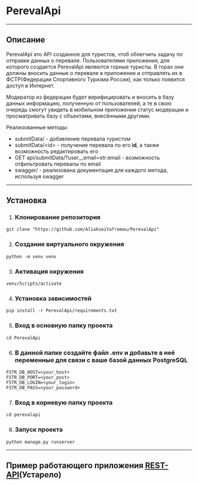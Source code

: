 # PerevalApi
***
## Описание
PerevalApi это API созданное для туристов, чтоб облегчить задачу по отправке данных о перевале.
Пользователями приложения, для которого создается PerevalApi являются горные туристы. В горах они должны вносить данные о перевале в приложение и отправлять их в ФСТР(Федерации Спортивного Туризма России), как только появится доступ в Интернет. 

Модератор из федерации будет верифицировать и вносить в базу данных информацию, полученную от пользователей, а те в свою очередь смогут увидеть в мобильном приложении статус модерации и просматривать базу с объектами, внесёнными другими.

Реализованные методы:
- submitData/ - добавление перевала туристом
- submitData/&lt;id&gt; - получение перевала по его __id__, а также возможность редактировать его
- GET api/submitData/?user__email=str:email - возможность отфильтровать перевалы по email
- swagger/ - реализована документация для каждого метода, используя swagger
*** 
## Установка
1. ### Клонирование репозитория
```commandline
git clone "https://github.com/AliakseiYafremau/PerevalApi"

```
2. ### Создание виртуального окружения
```commandline
python -m venv venv
```
3. ### Активация окружения
```commandline
venv/Scripts/activate
```
4. ### Установка зависимостей
```
pip install -r PerevalApi/requirements.txt
```
5. ### Вход в основную папку проекта
```commandline
cd PerevalApi
```
6. ### В данной папке создайте файл .env и добавьте в неё переменные для связи с ваше базой данных PostgreSQL
```text
FSTR_DB_HOST=<your_host>
FSTR_DB_PORT=<your_post>
FSTR_DB_LOGIN=<your_login>
FSTR_DB_PASS=<your_password>
```
7. ### Вход в корневую папку проекта
```commandline
cd perevalapi
```
8. ### Запуск проекта
```commandline
python manage.py runserver
```
*** 
## Пример работающего приложения [REST-API](http://alekseiyafremau.pythonanywhere.com/)(Устарело)